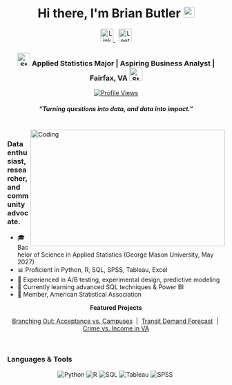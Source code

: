 <div align="center">
  <h1>Hi there, I'm Brian Butler <img src="https://media.giphy.com/media/hvRJCLFzcasrR4ia7z/giphy.gif" width="25px" alt="Waving Hand"/></h1>
</div>

<p align="center">
  <!-- LinkedIn and LeetCode Icons with Updated Links -->
  <a href="https://www.linkedin.com/in/brian-butler-18036b33b/">
    <img height="30" src="https://cdn-icons-png.flaticon.com/512/174/174857.png" alt="LinkedIn"/>
  </a>&nbsp;
  <a href="https://leetcode.com/u/Ban_Brian/">
    <img height="30" src="https://cdn.iconscout.com/icon/free/png-256/leetcode-3521542-2944960.png" alt="LeetCode"/>
  </a>
</p>

<div align="center">
  <h3><img src="https://media.giphy.com/media/WUlplcMpOCEmTGBtBW/giphy.gif" width="30" alt="Star"/>  
    Applied Statistics Major | Aspiring Business Analyst | Fairfax, VA  
  <img src="https://media.giphy.com/media/WUlplcMpOCEmTGBtBW/giphy.gif" width="30" alt="Star"/></h3>
</div>

<p align="center">
  <a href="https://komarev.com/ghpvc/?username=Ban-Brian">
    <img alt="Profile Views" src="https://komarev.com/ghpvc/?username=Ban-Brian&style=flat-square"/>
  </a>
</p>

<h5 align="center">
  <i>“Turning questions into data, and data into impact.”</i>
</h5>

<br />
<img align="right" height="270px" width="450px" alt="Coding" src="https://media.giphy.com/media/ln7z2eWriiQAllfVcn/giphy.gif"/>

<p align="center">
  <h3>Data enthusiast, researcher, and community advocate.</h3>
</p>

- 🎓 Bachelor of Science in Applied Statistics (George Mason University, May 2027)  
- 📊 Proficient in Python, R, SQL, SPSS, Tableau, Excel  
- 🔬 Experienced in A/B testing, experimental design, predictive modeling  
- 🌱 Currently learning advanced SQL techniques & Power BI  
- 🤝 Member, American Statistical Association  

<p align="center"><strong>Featured Projects</strong></p>
<p align="center">
  <a href="https://github.com/Ban-Brian/branching-acceptance">Branching Out: Acceptance vs. Campuses</a> &nbsp;|&nbsp;
  <a href="https://github.com/Ban-Brian/transit-forecast">Transit Demand Forecast</a> &nbsp;|&nbsp;
  <a href="https://github.com/Ban-Brian/va-crime-income">Crime vs. Income in VA</a>
</p>

<br />

### Languages & Tools

<p align="center">
  <img src="https://img.shields.io/badge/Python-3776AB?style=for-the-badge&logo=python&logoColor=white" alt="Python"/>  
  <img src="https://img.shields.io/badge/R-276DC3?style=for-the-badge&logo=r&logoColor=white" alt="R"/>  
  <img src="https://img.shields.io/badge/SQL-4479A1?style=for-the-badge&logo=mysql&logoColor=white" alt="SQL"/>  
  <img src="https://img.shields.io/badge/Tableau-E97627?style=for-the-badge&logo=tableau&logoColor=white" alt="Tableau"/>  
  <img src="https://img.shields.io/badge/SPSS-005A9C?style=for-the-badge&logo=ibm&logoColor=white" alt="SPSS"/>  
  <img
